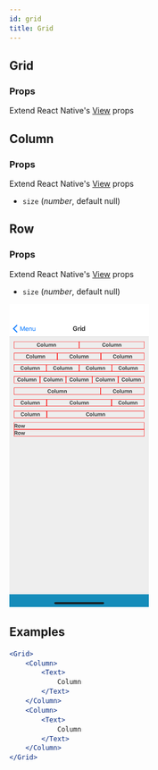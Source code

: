 ```yaml
---
id: grid
title: Grid
---
```

## Grid
### Props
Extend React Native's [View](https://facebook.github.io/react-native/docs/view#props) props

## Column
### Props
Extend React Native's [View](https://facebook.github.io/react-native/docs/view#props) props
- `size` (_number_,  default null)

## Row
### Props
Extend React Native's [View](https://facebook.github.io/react-native/docs/view#props) props
- `size` (_number_, default null)

<img src="../assets/Grid/1.png" alt="Grid" width="250x" style="display: inline-block;">

## Examples

```jsx
<Grid>
    <Column>
        <Text>
            Column
        </Text>
    </Column>
    <Column>
        <Text>
            Column
        </Text>
    </Column>
</Grid>
```
